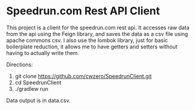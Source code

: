 # Speedrun.com Rest API Client

This project is a client for the speedrun.com rest api.  It accesses raw data from the api using the Feign library, and saves the data as a csv file using apache commons csv.
I also use the lombok library, just for basic boilerplate reduction, it allows me to have getters and setters without having to actually write them.

Directions:
1. git clone https://github.com/cwzero/SpeedrunClient.git
2. cd SpeedrunClient
3. ./gradlew run

Data output is in data.csv.
